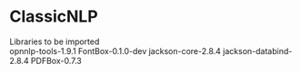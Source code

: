 # ClassicNLP
Libraries to be imported<br>
opnnlp-tools-1.9.1
FontBox-0.1.0-dev
jackson-core-2.8.4
jackson-databind-2.8.4
PDFBox-0.7.3
